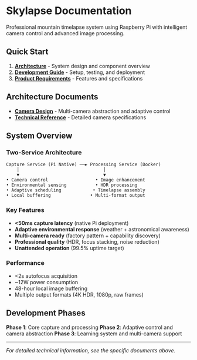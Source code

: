 # Skylapse Documentation

Professional mountain timelapse system using Raspberry Pi with intelligent camera control and advanced image processing.

## Quick Start

1. **[Architecture](ARCHITECTURE.md)** - System design and component overview
2. **[Development Guide](DEVELOPMENT.md)** - Setup, testing, and deployment
3. **[Product Requirements](PRD.md)** - Features and specifications

## Architecture Documents

- **[Camera Design](CAMERA_DESIGN.md)** - Multi-camera abstraction and adaptive control
- **[Technical Reference](reference/CAMERA_SPECS.md)** - Detailed camera specifications

## System Overview

### Two-Service Architecture
```
Capture Service (Pi Native) ──► Processing Service (Docker)
    │                                │
    ▼                                ▼
• Camera control                  • Image enhancement
• Environmental sensing           • HDR processing
• Adaptive scheduling            • Timelapse assembly
• Local buffering               • Multi-format output
```

### Key Features
- **<50ms capture latency** (native Pi deployment)
- **Adaptive environmental response** (weather + astronomical awareness)
- **Multi-camera ready** (factory pattern + capability discovery)
- **Professional quality** (HDR, focus stacking, noise reduction)
- **Unattended operation** (99.5% uptime target)

### Performance
- <2s autofocus acquisition
- ~12W power consumption
- 48-hour local image buffering
- Multiple output formats (4K HDR, 1080p, raw frames)

## Development Phases

**Phase 1**: Core capture and processing
**Phase 2**: Adaptive control and camera abstraction
**Phase 3**: Learning system and multi-camera support

---

*For detailed technical information, see the specific documents above.*
